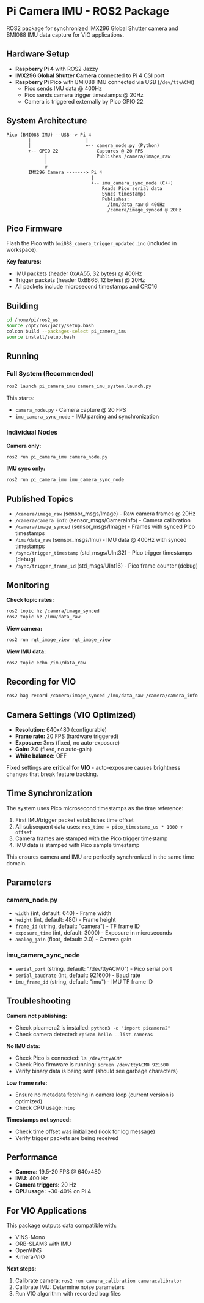 # Pi Camera IMU - ROS2 Package

ROS2 package for synchronized IMX296 Global Shutter camera and BMI088 IMU data capture for VIO applications.

## Hardware Setup

- **Raspberry Pi 4** with ROS2 Jazzy
- **IMX296 Global Shutter Camera** connected to Pi 4 CSI port
- **Raspberry Pi Pico** with BMI088 IMU connected via USB (`/dev/ttyACM0`)
  - Pico sends IMU data @ 400Hz
  - Pico sends camera trigger timestamps @ 20Hz
  - Camera is triggered externally by Pico GPIO 22

## System Architecture

```
Pico (BMI088 IMU) --USB--> Pi 4
        |                    |
        |                    +-- camera_node.py (Python)
        +-- GPIO 22              Captures @ 20 FPS
              |                  Publishes /camera/image_raw
              |
              v
        IMX296 Camera -------> Pi 4
                               |
                               +-- imu_camera_sync_node (C++)
                                   Reads Pico serial data
                                   Syncs timestamps
                                   Publishes:
                                     /imu/data_raw @ 400Hz
                                     /camera/image_synced @ 20Hz
```

## Pico Firmware

Flash the Pico with `bmi088_camera_trigger_updated.ino` (included in workspace).

**Key features:**
- IMU packets (header 0xAA55, 32 bytes) @ 400Hz
- Trigger packets (header 0xBB66, 12 bytes) @ 20Hz
- All packets include microsecond timestamps and CRC16

## Building

```bash
cd /home/pi/ros2_ws
source /opt/ros/jazzy/setup.bash
colcon build --packages-select pi_camera_imu
source install/setup.bash
```

## Running

### Full System (Recommended)

```bash
ros2 launch pi_camera_imu camera_imu_system.launch.py
```

This starts:
- `camera_node.py` - Camera capture @ 20 FPS
- `imu_camera_sync_node` - IMU parsing and synchronization

### Individual Nodes

**Camera only:**
```bash
ros2 run pi_camera_imu camera_node.py
```

**IMU sync only:**
```bash
ros2 run pi_camera_imu imu_camera_sync_node
```

## Published Topics

- `/camera/image_raw` (sensor_msgs/Image) - Raw camera frames @ 20Hz
- `/camera/camera_info` (sensor_msgs/CameraInfo) - Camera calibration
- `/camera/image_synced` (sensor_msgs/Image) - Frames with synced Pico timestamps
- `/imu/data_raw` (sensor_msgs/Imu) - IMU data @ 400Hz with synced timestamps
- `/sync/trigger_timestamp` (std_msgs/UInt32) - Pico trigger timestamps (debug)
- `/sync/trigger_frame_id` (std_msgs/UInt16) - Pico frame counter (debug)

## Monitoring

**Check topic rates:**
```bash
ros2 topic hz /camera/image_synced
ros2 topic hz /imu/data_raw
```

**View camera:**
```bash
ros2 run rqt_image_view rqt_image_view
```

**View IMU data:**
```bash
ros2 topic echo /imu/data_raw
```

## Recording for VIO

```bash
ros2 bag record /camera/image_synced /imu/data_raw /camera/camera_info
```

## Camera Settings (VIO Optimized)

- **Resolution:** 640x480 (configurable)
- **Frame rate:** 20 FPS (hardware triggered)
- **Exposure:** 3ms (fixed, no auto-exposure)
- **Gain:** 2.0 (fixed, no auto-gain)
- **White balance:** OFF

Fixed settings are **critical for VIO** - auto-exposure causes brightness changes that break feature tracking.

## Time Synchronization

The system uses Pico microsecond timestamps as the time reference:

1. First IMU/trigger packet establishes time offset
2. All subsequent data uses: `ros_time = pico_timestamp_us * 1000 + offset`
3. Camera frames are stamped with the Pico trigger timestamp
4. IMU data is stamped with Pico sample timestamp

This ensures camera and IMU are perfectly synchronized in the same time domain.

## Parameters

### camera_node.py

- `width` (int, default: 640) - Frame width
- `height` (int, default: 480) - Frame height
- `frame_id` (string, default: "camera") - TF frame ID
- `exposure_time` (int, default: 3000) - Exposure in microseconds
- `analog_gain` (float, default: 2.0) - Camera gain

### imu_camera_sync_node

- `serial_port` (string, default: "/dev/ttyACM0") - Pico serial port
- `serial_baudrate` (int, default: 921600) - Baud rate
- `imu_frame_id` (string, default: "imu") - IMU TF frame ID

## Troubleshooting

**Camera not publishing:**
- Check picamera2 is installed: `python3 -c "import picamera2"`
- Check camera detected: `rpicam-hello --list-cameras`

**No IMU data:**
- Check Pico is connected: `ls /dev/ttyACM*`
- Check Pico firmware is running: `screen /dev/ttyACM0 921600`
- Verify binary data is being sent (should see garbage characters)

**Low frame rate:**
- Ensure no metadata fetching in camera loop (current version is optimized)
- Check CPU usage: `htop`

**Timestamps not synced:**
- Check time offset was initialized (look for log message)
- Verify trigger packets are being received

## Performance

- **Camera:** 19.5-20 FPS @ 640x480
- **IMU:** 400 Hz
- **Camera triggers:** 20 Hz
- **CPU usage:** ~30-40% on Pi 4

## For VIO Applications

This package outputs data compatible with:
- VINS-Mono
- ORB-SLAM3 with IMU
- OpenVINS
- Kimera-VIO

**Next steps:**
1. Calibrate camera: `ros2 run camera_calibration cameracalibrator`
2. Calibrate IMU: Determine noise parameters
3. Run VIO algorithm with recorded bag files

